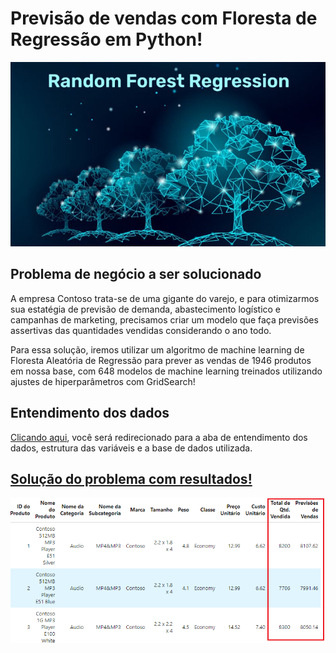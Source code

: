# Previsão de vendas com Floresta de Regressão em Python!
 ![arq](img/Random-Forest-Regression.jpg)

 ## Problema de negócio a ser solucionado

A empresa Contoso trata-se de uma gigante do varejo, e para otimizarmos sua estatégia de previsão de demanda, abastecimento logístico e campanhas de marketing, precisamos criar um modelo que faça previsões assertivas das quantidades vendidas considerando o ano todo.

Para essa solução, iremos utilizar um algoritmo de  machine learning de Floresta Aleatória de Regressão para prever as vendas de 1946 produtos em nossa base, com 648 modelos de machine learning treinados utilizando ajustes de hiperparâmetros com GridSearch!

## Entendimento dos dados
[Clicando aqui](base/entendimento%20dos%20dados.md), você será redirecionado para a aba de entendimento dos dados, estrutura das variáveis e a base de dados utilizada.

## [Solução do problema com resultados!](solução/Previsão_de_Vendas.ipynb)
 ![arq](img/resultados.PNG)
